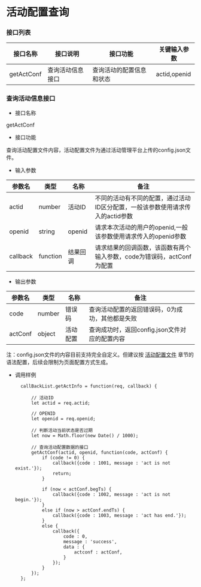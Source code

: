 # 活动配置查询

### 接口列表

| 接口名称 | 接口说明 | 接口功能 | 关键输入参数 |
| - | - | - | - | 
| getActConf | 查询活动信息接口 | 查询活动的配置信息和状态 | actid,openid |


### 查询活动信息接口

- 接口名称

getActConf

- 接口功能

查询活动配置文件内容，活动配置文件为通过活动管理平台上传的config.json文件。

- 输入参数

| 参数名 | 类型 | 名称 | 备注 |
| - | - | - | - | 
| actid | number | 活动ID | 不同的活动有不同的配置，通过活动ID区分配置，一般该参数使用请求传入的actid参数 |
| openid | string | openid | 请求本次活动的用户的openid,一般该参数使用请求传入的openid参数 |
| callback | function | 结果回调 | 请求结果的回调函数，该函数有两个输入参数，code为错误码，actConf为配置 |

- 输出参数

| 参数名 | 类型 | 名称 | 备注 |
| - | - | - | - | 
| code | number | 错误码 | 查询活动配置的返回错误码，0为成功，其他都是失败 |
| actConf | object | 活动配置 | 查询成功时，返回config.json文件对应的配置内容 |

注：config.json文件的内容目前支持完全自定义。但建议按 [活动配置文件](chapter3/backendcfg.md) 章节的语法配置，后续会限制为页面配置方式生成。

- 调用样例


		callBackList.getActInfo = function(req, callback) {

	    	// 活动ID
	    	let actid = req.actid;
	    
	    	// OPENID
	    	let openid = req.openid;
	    
	    	// 判断活动当前状态是否过期
	    	let now = Math.floor(new Date() / 1000);
	    
	    	// 查询活动配置数据的接口
	    	getActConf(actid, openid, function(code, actConf) {
	    		if (code != 0) {
	    			callback({code : 1001, message : 'act is not exist.'});
	    			return;
	    		}
	    
	    		if (now < actConf.begTs) {
	    			callback({code : 1002, message : 'act is not begin.'});
	    		}
	    		else if (now > actConf.endTs) {
	    			callback({code : 1003, message : 'act has end.'});
	    		}
	    		else {
	    			callback({
	    				code : 0,
	    				message : 'success',
	    				data : {
	    					actconf : actConf,
	    				}
	    			});
	    		}
	    	});
    	};